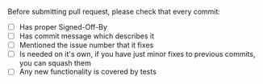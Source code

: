 Before submitting pull request, please check that every commit:

- [ ] Has proper Signed-Off-By
- [ ] Has commit message which describes it
- [ ] Mentioned the issue number that it fixes
- [ ] Is needed on it's own, if you have just minor fixes to previous commits, you can squash them
- [ ] Any new functionality is covered by tests
